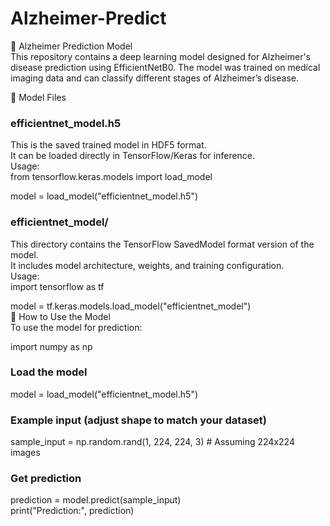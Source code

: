 # Alzheimer-Predict

🧠 Alzheimer Prediction Model  
This repository contains a deep learning model designed for Alzheimer's disease prediction using EfficientNetB0. The model was trained on medical imaging data and can classify different stages of Alzheimer’s disease.  

📂 Model Files  
### efficientnet_model.h5  

This is the saved trained model in HDF5 format.  
It can be loaded directly in TensorFlow/Keras for inference.  
Usage:  
from tensorflow.keras.models import load_model  

model = load_model("efficientnet_model.h5")  

### efficientnet_model/  

This directory contains the TensorFlow SavedModel format version of the model.  
It includes model architecture, weights, and training configuration.  
Usage:  
import tensorflow as tf  

model = tf.keras.models.load_model("efficientnet_model")  
📌 How to Use the Model  
To use the model for prediction:  

import numpy as np  

### Load the model
model = load_model("efficientnet_model.h5")  

### Example input (adjust shape to match your dataset)
sample_input = np.random.rand(1, 224, 224, 3)  # Assuming 224x224 images  

### Get prediction
prediction = model.predict(sample_input)  
print("Prediction:", prediction)  
